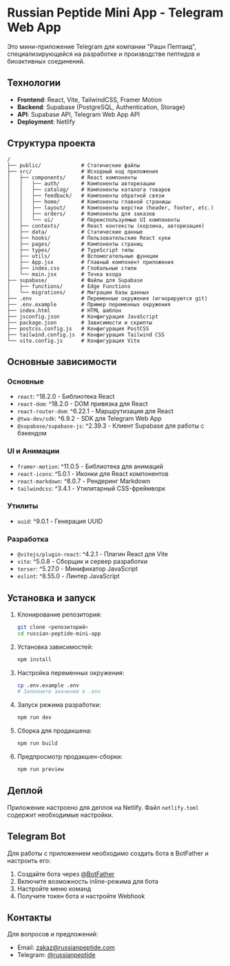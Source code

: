 # Russian Peptide Mini App - Telegram Web App

Это мини-приложение Telegram для компании "Рашн Пептаид", специализирующейся на разработке и производстве пептидов и биоактивных соединений.

## Технологии

- **Frontend**: React, Vite, TailwindCSS, Framer Motion
- **Backend**: Supabase (PostgreSQL, Authentication, Storage)
- **API**: Supabase API, Telegram Web App API
- **Deployment**: Netlify

## Структура проекта

```
/
├── public/             # Статические файлы
├── src/                # Исходный код приложения
│   ├── components/     # React компоненты
│   │   ├── auth/       # Компоненты авторизации
│   │   ├── catalog/    # Компоненты каталога товаров
│   │   ├── feedback/   # Компоненты обратной связи
│   │   ├── home/       # Компоненты главной страницы
│   │   ├── layout/     # Компоненты верстки (header, footer, etc.)
│   │   ├── orders/     # Компоненты для заказов
│   │   └── ui/         # Переиспользуемые UI компоненты
│   ├── contexts/       # React контексты (корзина, авторизация)
│   ├── data/           # Статические данные
│   ├── hooks/          # Пользовательские React хуки
│   ├── pages/          # Компоненты страниц
│   ├── types/          # TypeScript типы
│   ├── utils/          # Вспомогательные функции
│   ├── App.jsx         # Главный компонент приложения
│   ├── index.css       # Глобальные стили
│   └── main.jsx        # Точка входа
├── supabase/           # Файлы для Supabase
│   ├── functions/      # Edge Functions
│   └── migrations/     # Миграции базы данных
├── .env                # Переменные окружения (игнорируются git)
├── .env.example        # Пример переменных окружения
├── index.html          # HTML шаблон
├── jsconfig.json       # Конфигурация JavaScript
├── package.json        # Зависимости и скрипты
├── postcss.config.js   # Конфигурация PostCSS
├── tailwind.config.js  # Конфигурация Tailwind CSS
└── vite.config.js      # Конфигурация Vite
```

## Основные зависимости

### Основные
- `react`: ^18.2.0 - Библиотека React
- `react-dom`: ^18.2.0 - DOM привязка для React
- `react-router-dom`: ^6.22.1 - Маршрутизация для React
- `@twa-dev/sdk`: ^6.9.2 - SDK для Telegram Web App
- `@supabase/supabase-js`: ^2.39.3 - Клиент Supabase для работы с бэкендом

### UI и Анимации
- `framer-motion`: ^11.0.5 - Библиотека для анимаций
- `react-icons`: ^5.0.1 - Иконки для React компонентов
- `react-markdown`: ^8.0.7 - Рендеринг Markdown
- `tailwindcss`: ^3.4.1 - Утилитарный CSS-фреймворк

### Утилиты
- `uuid`: ^9.0.1 - Генерация UUID

### Разработка
- `@vitejs/plugin-react`: ^4.2.1 - Плагин React для Vite
- `vite`: ^5.0.8 - Сборщик и сервер разработки
- `terser`: ^5.27.0 - Минификатор JavaScript
- `eslint`: ^8.55.0 - Линтер JavaScript

## Установка и запуск

1. Клонирование репозитория:
   ```bash
   git clone <репозиторий>
   cd russian-peptide-mini-app
   ```

2. Установка зависимостей:
   ```bash
   npm install
   ```

3. Настройка переменных окружения:
   ```bash
   cp .env.example .env
   # Заполните значения в .env
   ```

4. Запуск режима разработки:
   ```bash
   npm run dev
   ```

5. Сборка для продакшена:
   ```bash
   npm run build
   ```

6. Предпросмотр продакшен-сборки:
   ```bash
   npm run preview
   ```

## Деплой

Приложение настроено для деплоя на Netlify. Файл `netlify.toml` содержит необходимые настройки.

## Telegram Bot

Для работы с приложением необходимо создать бота в BotFather и настроить его:

1. Создайте бота через [@BotFather](https://t.me/botfather)
2. Включите возможность inline-режима для бота
3. Настройте меню команд
4. Получите токен бота и настройте Webhook

## Контакты

Для вопросов и предложений: 
- Email: zakaz@russianpeptide.com
- Telegram: [@russianpeptide](https://t.me/russianpeptide)